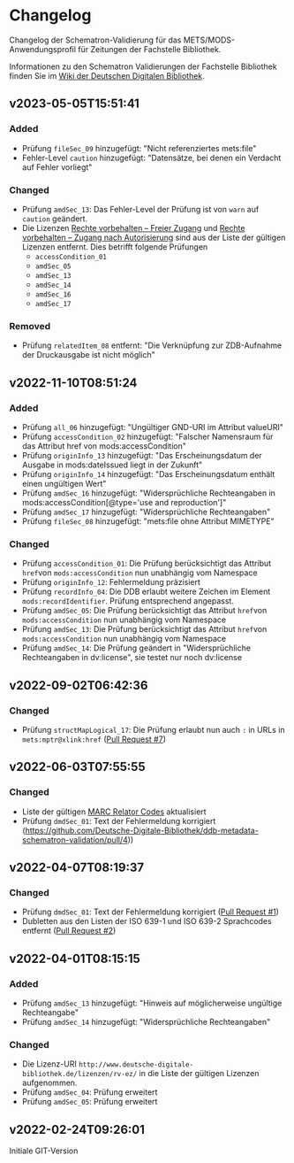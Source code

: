 # Changelog
Changelog der Schematron-Validierung für das METS/MODS-Anwendungsprofil für Zeitungen der Fachstelle Bibliothek.

Informationen zu den Schematron Validierungen der Fachstelle Bibliothek finden Sie im [Wiki der Deutschen Digitalen Bibliothek](https://wiki.deutsche-digitale-bibliothek.de/x/q4aFAg).

## v2023-05-05T15:51:41

### Added

- Prüfung `fileSec_09` hinzugefügt: "Nicht referenziertes mets:file"
- Fehler-Level `caution` hinzugefügt: "Datensätze, bei denen ein Verdacht auf Fehler vorliegt"

### Changed
- Prüfung `amdSec_13`: Das Fehler-Level der Prüfung ist von `warn`  auf `caution` geändert.
- Die Lizenzen [Rechte vorbehalten – Freier Zugang](http://www.deutsche-digitale-bibliothek.de/lizenzen/rv-fz/) und [Rechte vorbehalten – Zugang nach Autorisierung](http://www.deutsche-digitale-bibliothek.de/lizenzen/rv-ez/) sind aus der Liste der gültigen Lizenzen entfernt. Dies betrifft folgende Prüfungen
    - `accessCondition_01` 
    - `amdSec_05`
    - `amdSec_13`
    - `amdSec_14`
    - `amdSec_16`
    - `amdSec_17` 

### Removed
- Prüfung `relatedItem_08` entfernt: "Die Verknüpfung zur ZDB-Aufnahme der Druckausgabe ist nicht möglich"

## v2022-11-10T08:51:24

### Added
- Prüfung `all_06` hinzugefügt: "Ungültiger GND-URI im Attribut valueURI"
- Prüfung `accessCondition_02` hinzugefügt: "Falscher Namensraum für das Attribut href von mods:accessCondition"
- Prüfung `originInfo_13` hinzugefügt: "Das Erscheinungsdatum der Ausgabe in mods:dateIssued liegt in der Zukunft"
- Prüfung `originInfo_14` hinzugefügt: "Das Erscheinungsdatum enthält einen ungültigen Wert"
- Prüfung `amdSec_16` hinzugefügt: "Widersprüchliche Rechteangaben in mods:accessCondition\[@type='use and reproduction'\]"
- Prüfung `amdSec_17` hinzugefügt: "Widersprüchliche Rechteangaben"
- Prüfung `fileSec_08` hinzugefügt: "mets:file ohne Attribut MIMETYPE"

### Changed
- Prüfung `accessCondition_01`: Die Prüfung berücksichtigt das Attribut `href`von `mods:accessCondition` nun unabhängig vom Namespace
- Prüfung `originInfo_12`: Fehlermeldung präzisiert
- Prüfung `recordInfo_04`: Die DDB erlaubt weitere Zeichen im Element `mods:recordIdentifier`. Prüfung entsprechend angepasst.
- Prüfung `amdSec_05`: Die Prüfung berücksichtigt das Attribut `href`von `mods:accessCondition` nun unabhängig vom Namespace
- Prüfung `amdSec_13`: Die Prüfung berücksichtigt das Attribut `href`von `mods:accessCondition` nun unabhängig vom Namespace
- Prüfung `amdSec_14`: Die Prüfung geändert in "Widersprüchliche Rechteangaben in dv:license", sie testet nur noch dv:license

## v2022-09-02T06:42:36

### Changed
- Prüfung `structMapLogical_17`: Die Prüfung erlaubt nun auch `:` in URLs in `mets:mptr@xlink:href` ([Pull Request #7](https://github.com/Deutsche-Digitale-Bibliothek/ddb-metadata-schematron-validation/pull/7))

## v2022-06-03T07:55:55

### Changed
- Liste der gültigen [MARC Relator Codes](https://id.loc.gov/vocabulary/relators.html) aktualisiert
- Prüfung `dmdSec_01`: Text der Fehlermeldung korrigiert (https://github.com/Deutsche-Digitale-Bibliothek/ddb-metadata-schematron-validation/pull/4))

## v2022-04-07T08:19:37

### Changed
- Prüfung `dmdSec_01`: Text der Fehlermeldung korrigiert ([Pull Request #1](https://github.com/Deutsche-Digitale-Bibliothek/ddb-metadata-schematron-validation/pull/1))
- Dubletten aus den Listen der ISO 639-1 und ISO 639-2 Sprachcodes entfernt ([Pull Request #2](https://github.com/Deutsche-Digitale-Bibliothek/ddb-metadata-schematron-validation/pull/2))

## v2022-04-01T08:15:15

### Added
- Prüfung `amdSec_13` hinzugefügt: "Hinweis auf möglicherweise ungültige Rechteangabe"
- Prüfung `amdSec_14` hinzugefügt: "Widersprüchliche Rechteangaben"

### Changed
- Die Lizenz-URI `http://www.deutsche-digitale-bibliothek.de/lizenzen/rv-ez/` in die Liste der gültigen Lizenzen aufgenommen.
- Prüfung `amdSec_04`: Prüfung erweitert
- Prüfung `amdSec_05`: Prüfung erweitert

## v2022-02-24T09:26:01
Initiale GIT-Version
